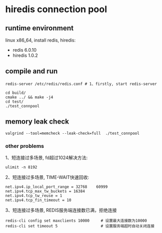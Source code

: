 # hiredis connection pool

## runtime environment
linux x86_64, install redis, hiredis:
* redis 6.0.10
* hiredis 1.0.2

## compile and run

```
redis-server /etc/redis/redis.conf # 1、firstly, start redis-server

cd build/
cmake ../ && make -j4
cd test/
./test_connpool
```

## memory leak check
```
valgrind --tool=memcheck --leak-check=full  ./test_connpool
```

### other problems
1、短连接过多场景, fd超过1024解决方法: 
```
ulimit -n 8192
```

2、短连接过多场景, TIME-WAIT快速回收:
```
net.ipv4.ip_local_port_range = 32768	60999
net.ipv4.tcp_max_tw_buckets = 16384
net.ipv4.tcp_tw_reuse = 1
net.ipv4.tcp_fin_timeout = 10
```

3、短连接过多场景, REDIS服务端连接数已满，拒绝连接
```
redis-cli config set maxclients 10000     # 设置最大连接数为10000
redis-cli set timeout 5                   # 设置服务端超时自动关闭连接
```
